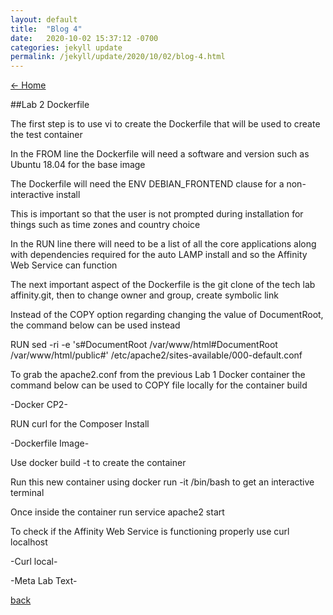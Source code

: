 ```yaml
---
layout: default
title:  "Blog 4"
date:   2020-10-02 15:37:12 -0700
categories: jekyll update
permalink: /jekyll/update/2020/10/02/blog-4.html
---
```

[<- Home](https://lynnparrish2.github.io)

##Lab 2 Dockerfile



The first step is to use vi to create the Dockerfile that will be used to create the test container

In the FROM line the Dockerfile will need a software and version such as Ubuntu 18.04 for the base image

The Dockerfile will need the ENV DEBIAN_FRONTEND clause for a non-interactive install 

This is important so that the user is not prompted during installation for things such as time zones and country choice 

In the RUN line there will need to be a list of all the core applications along with dependencies required for the auto LAMP install and so the Affinity Web Service can function

The next important aspect of the Dockerfile is the git clone of the tech lab affinity.git, then to change owner and group, create symbolic link

Instead of the COPY option regarding changing the value of DocumentRoot, the command below can be used instead 

RUN sed -ri -e 's#DocumentRoot /var/www/html#DocumentRoot /var/www/html/public#' /etc/apache2/sites-available/000-default.conf 

To grab the apache2.conf from the previous Lab 1 Docker container the command below can be used to COPY  file locally for the container build 

-Docker CP2-


RUN curl for the Composer Install 


-Dockerfile  Image- 


Use docker build -t to create the container 

Run this new container using docker run -it  /bin/bash to get an interactive terminal 

Once inside the container run service apache2 start 

To check if the Affinity Web Service is functioning properly use curl localhost 

-Curl local- 

-Meta Lab Text-


[back](https://lynnparrish2.github.io)
